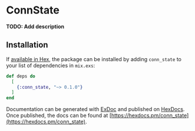 # ConnState

**TODO: Add description**

## Installation

If [available in Hex](https://hex.pm/docs/publish), the package can be installed
by adding `conn_state` to your list of dependencies in `mix.exs`:

```elixir
def deps do
  [
    {:conn_state, "~> 0.1.0"}
  ]
end
```

Documentation can be generated with [ExDoc](https://github.com/elixir-lang/ex_doc)
and published on [HexDocs](https://hexdocs.pm). Once published, the docs can
be found at [https://hexdocs.pm/conn_state](https://hexdocs.pm/conn_state).

